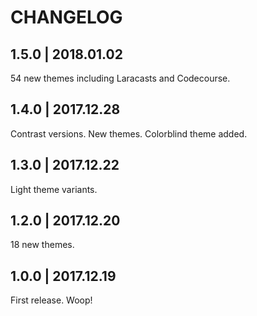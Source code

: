 # CHANGELOG

## 1.5.0 | 2018.01.02

54 new themes including Laracasts and Codecourse.

## 1.4.0 | 2017.12.28

Contrast versions. New themes. Colorblind theme added.

## 1.3.0 | 2017.12.22

Light theme variants.

## 1.2.0 | 2017.12.20

18 new themes.

## 1.0.0 | 2017.12.19

First release. Woop!